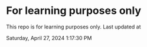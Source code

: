 # For learning purposes only
This repo is for learning purposes only.
Last updated at

Saturday, April 27, 2024 1:17:30 PM

